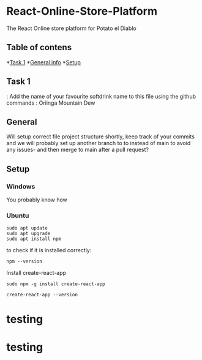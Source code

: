 # React-Online-Store-Platform
The React Online store platform for Potato el Diablo

## Table of contens
*[Task 1](#Task-1)
*[General info](#general)
*[Setup](#setup)
## Task 1
: Add the name of your favourite softdrink name to this file using the github commands :
Oriinga Mountain Dew



## General
Will setup correct file project structure shortly, keep track of your commits and we will probably set up another branch to to instead of main to avoid any issues- and then merge to main after a pull request?


## Setup
### Windows
You probably know how 

### Ubuntu
```
sudo apt update
sudo apt upgrade
sudo apt install npm

```
to check if it is installed correctly:
```
npm --version
```
Install create-react-app

```
sudo npm -g install create-react-app

create-react-app --version
```
# testing 
# testing 
